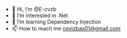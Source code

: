 - 👋 Hi, I’m @E-cvzb
- 👀 I’m  interested in .Net
- 🌱 I’m learning Dependency Injection
- 📫 How to reach me cevizbas01@gmail.com


